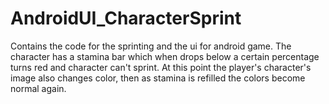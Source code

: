 # AndroidUI_CharacterSprint
Contains the code for the sprinting and the ui for android game. The character has a stamina bar which when drops below a certain percentage turns red and character can't sprint. At this point the player's character's image also changes color, then as stamina is refilled the colors become normal again.
